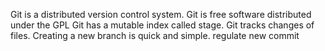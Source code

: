 Git is a distributed version control system.
Git is free software  distributed under the GPL
Git has a mutable index called stage.
Git tracks changes of files.
Creating a new branch is quick and simple.
regulate new commit


